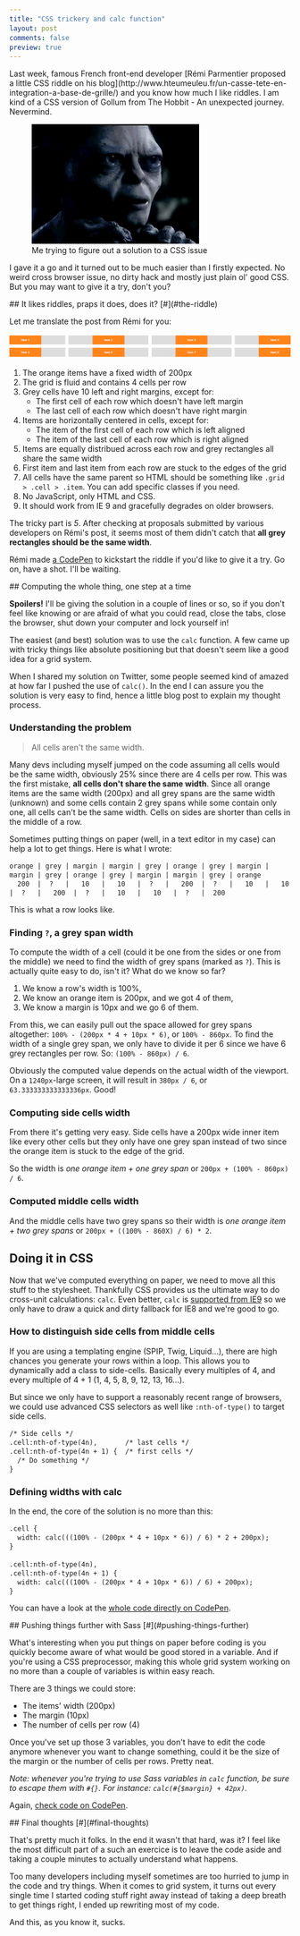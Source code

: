 ```yaml
---
title: "CSS trickery and calc function"
layout: post
comments: false
preview: true
---
```

<section>
Last week, famous French front-end developer [Rémi Parmentier proposed a little CSS riddle on his blog](http://www.hteumeuleu.fr/un-casse-tete-en-integration-a-base-de-grille/) and you know how much I like riddles. I am kind of a CSS version of Gollum from The Hobbit - An unexpected journey. Nevermind.

<figure class="figure--right">
<img src="/images/calc-css-riddle__gollum-riddle.gif" alt="">
<figcaption>Me trying to figure out a solution to a CSS issue</figcaption>
</figure>

I gave it a go and it turned out to be much easier than I firstly expected. No weird cross browser issue, no dirty hack and mostly just plain ol' good CSS. But you may want to give it a try, don't you?
</section>
<section id="the-riddle">
## It likes riddles, praps it does, does it? [#](#the-riddle)

Let me translate the post from Rémi for you:

<img src="/images/calc-css-riddle__css-grid.gif" alt="The grid we want to create" />

1. The orange items have a fixed width of 200px
2. The grid is fluid and contains 4 cells per row
3. Grey cells have 10 left and right margins, except for:
    * The first cell of each row which doesn't have left margin
    * The last cell of each row which doesn't have right margin
4. Items are horizontally centered in cells, except for:
    * The item of the first cell of each row which is left aligned
    * The item of the last cell of each row which is right aligned
5. Items are equally distribued across each row and grey rectangles all share the same width
6. First item and last item from each row are stuck to the edges of the grid
7. All cells have the same parent so HTML should be something like `.grid > .cell > .item`. You can add specific classes if you need.
8. No JavaScript, only HTML and CSS.
9. It should work from IE 9 and gracefully degrades on older browsers.

The tricky part is *5*. After checking at proposals submitted by various developers on Rémi's post, it seems most of them didn't catch that **all grey rectangles should be the same width**. 

Rémi made [a CodePen](http://codepen.io/hteumeuleu/pen/zLiGw) to kickstart the riddle if you'd like to give it a try. Go on, have a shot. I'll be waiting.
</section>
<section id="the-solution">
## Computing the whole thing, one step at a time

**Spoilers!** I'll be giving the solution in a couple of lines or so, so if you don't feel like knowing or are afraid of what you could read, close the tabs, close the browser, shut down your computer and lock yourself in! 

The easiest (and best) solution was to use the `calc` function. A few came up with tricky things like absolute positioning but that doesn't seem like a good idea for a grid system.

When I shared my solution on Twitter, some people seemed kind of amazed at how far I pushed the use of `calc()`. In the end I can assure you the solution is very easy to find, hence a little blog post to explain my thought process.

### Understanding the problem

<blockquote class="pull-quote--right">All cells aren't the same width.</blockquote>

Many devs including myself jumped on the code assuming all cells would be the same width, obviously 25% since there are 4 cells per row. This was the first mistake, **all cells don't share the same width**. Since all orange items are the same width (200px) and all grey spans are the same width (unknown) and some cells contain 2 grey spans while some contain only one, all cells can't be the same width. Cells on sides are shorter than cells in the middle of a row.

Sometimes putting things on paper (well, in a text editor in my case) can help a lot to get things. Here is what I wrote:

    orange | grey | margin | margin | grey | orange | grey | margin | margin | grey | orange | grey | margin | margin | grey | orange
      200  |  ?   |   10   |   10   |  ?   |   200  |  ?   |   10   |   10   |  ?   |   200  |  ?   |   10   |   10   |  ?   |  200

This is what a row looks like. 

### Finding `?`, a grey span width

To compute the width of a cell (could it be one from the sides or one from the middle) we need to find the width of grey spans (marked as `?`). This is actually quite easy to do, isn't it? What do we know so far?

1. We know a row's width is 100%,
2. We know an orange item is 200px, and we got 4 of them,
3. We know a margin is 10px and we go 6 of them.

From this, we can easily pull out the space allowed for grey spans altogether: `100% - (200px * 4 + 10px * 6)`, or `100% - 860px`. To find the width of a single grey span, we only have to divide it per 6 since we have 6 grey rectangles per row. So: `(100% - 860px) / 6`. 

Obviously the computed value depends on the actual width of the viewport. On a `1240px`-large screen, it will result in `380px / 6`, or `63.333333333333336px`. Good!

### Computing side cells width

From there it's getting very easy. Side cells have a 200px wide inner item like every other cells but they only have one grey span instead of two since the orange item is stuck to the edge of the grid. 

So the width is *one orange item + one grey span* or `200px + (100% - 860px) / 6`.

### Computed middle cells width

And the middle cells have two grey spans so their width is *one orange item + two grey spans* or `200px + ((100% - 860X) / 6) * 2`.

## Doing it in CSS

Now that we've computed everything on paper, we need to move all this stuff to the stylesheet. Thankfully CSS provides us the ultimate way to do cross-unit calculations: `calc`. Even better, `calc` is [supported from IE9](http://caniuse.com/#search=calc) so we only have to draw a quick and dirty fallback for IE8 and we're good to go.

### How to distinguish side cells from middle cells

If you are using a templating engine (SPIP, Twig, Liquid...), there are high chances you generate your rows within a loop. This allows you to dynamically add a class to side-cells. Basically every multiples of 4, and every multiple of 4 + 1 (1, 4, 5, 8, 9, 12, 13, 16...).

But since we only have to support a reasonably recent range of browsers, we could use advanced CSS selectors as well like `:nth-of-type()` to target side cells.

<pre class="language-scss"><code>/* Side cells */
.cell:nth-of-type(4n),       /* last cells */
.cell:nth-of-type(4n + 1) {  /* first cells */
  /* Do something */
}</code></pre>

### Defining widths with calc

In the end, the core of the solution is no more than this:

<pre class="language-scss"><code>.cell {
  width: calc(((100% - (200px * 4 + 10px * 6)) / 6) * 2 + 200px);
}

.cell:nth-of-type(4n),
.cell:nth-of-type(4n + 1) {
  width: calc(((100% - (200px * 4 + 10px * 6)) / 6) + 200px);
}</code></pre>

You can have a look at the [whole code directly on CodePen](http://codepen.io/HugoGiraudel/pen/tivIj).

</section>
<section id="pushing-things-further">
## Pushing things further with Sass [#](#pushing-things-further)

What's interesting when you put things on paper before coding is you quickly become aware of what would be good stored in a variable. And if you're using a CSS preprocessor, making this whole grid system working on no more than a couple of variables is within easy reach.

There are 3 things we could store:

* The items' width (200px)
* The margin (10px)
* The number of cells per row (4)

Once you've set up those 3 variables, you don't have to edit the code anymore whenever you want to change something, could it be the size of the margin or the number of cells per rows. Pretty neat.

*Note: whenever you're trying to use Sass variables in `calc` function, be sure to escape them with `#{}`. For instance: `calc(#{$margin} + 42px)`.*

Again, [check code on CodePen](http://codepen.io/HugoGiraudel/pen/zFJvn).

</section>
<section id="final-thoughts">
## Final thoughts [#](#final-thoughts)

That's pretty much it folks. In the end it wasn't that hard, was it? I feel like the most difficult part of a such an exercice is to leave the code aside and taking a couple minutes to actually understand what happens.

Too many developers including myself sometimes are too hurried to jump in the code and try things. When it comes to grid system, it turns out every single time I started coding stuff right away instead of taking a deep breath to get things right, I ended up rewriting most of my code.

And this, as you know it, sucks.
</section>
